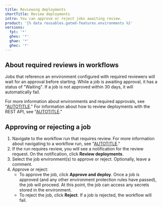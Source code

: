 ```yaml
---
title: Reviewing deployments
shortTitle: Review deployments
intro: You can approve or reject jobs awaiting review.
product: '{% data reusables.gated-features.environments %}'
versions:
  fpt: '*'
  ghes: '*'
  ghae: '*'
  ghec: '*'
---
```



## About required reviews in workflows

Jobs that reference an environment configured with required reviewers will wait for an approval before starting. While a job is awaiting approval, it has a status of "Waiting". If a job is not approved within 30 days, it will automatically fail.

For more information about environments and required approvals, see "[AUTOTITLE](/actions/deployment/targeting-different-environments/using-environments-for-deployment)." For information about how to review deployments with the REST API, see "[AUTOTITLE](/rest/actions#workflow-runs)."

## Approving or rejecting a job

1. Navigate to the workflow run that requires review. For more information about navigating to a workflow run, see "[AUTOTITLE](/actions/monitoring-and-troubleshooting-workflows/viewing-workflow-run-history)."
2. If the run requires review, you will see a notification for the review request. On the notification, click **Review deployments**.
3. Select the job environment(s) to approve or reject. Optionally, leave a comment.
4. Approve or reject:
   - To approve the job, click **Approve and deploy**. Once a job is approved (and any other environment protection rules have passed), the job will proceed. At this point, the job can access any secrets stored in the environment.
   - To reject the job, click **Reject**. If a job is rejected, the workflow will fail.
